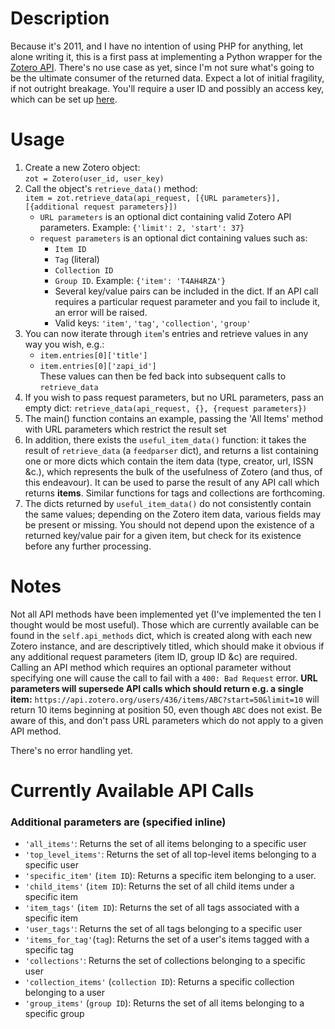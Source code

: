 # Description #

Because it's 2011, and I have no intention of using PHP for anything, let alone writing it, this is a first pass at implementing a Python wrapper for the [Zotero API][1]. There's no use case as yet, since I'm not sure what's going to be the ultimate consumer of the returned data. Expect a lot of initial fragility, if not outright breakage. You'll require a user ID and possibly an access key, which can be set up [here][2].

# Usage #

1. Create a new Zotero object:  
`zot = Zotero(user_id, user_key)`  
2. Call the object's `retrieve_data()` method:  
`item = zot.retrieve_data(api_request, [{URL parameters}], [{additional request parameters}])`  
    * `URL parameters` is an optional dict containing valid Zotero API parameters. Example: `{'limit': 2, 'start': 37}`  
    * `request parameters` is an optional dict containing values such as:  
        * `Item ID`  
        * `Tag` (literal)  
        * `Collection ID`  
        * `Group ID`. Example: `{'item': 'T4AH4RZA'}`  
        * Several key/value pairs can be included in the dict. If an API call requires a particular request parameter and you fail to include it, an error will be raised.
        * Valid keys: `'item'`, `'tag'`, `'collection'`, `'group'`
3. You can now iterate through `item`'s entries and retrieve values in any way you wish, e.g.:  
    * `item.entries[0]['title']`  
    * `item.entries[0]['zapi_id']`  
    These values can then be fed back into subsequent calls to `retrieve_data` 
4. If you wish to pass request parameters, but no URL parameters, pass an empty dict: `retrieve_data(api_request, {}, {request parameters})`  
5. The main() function contains an example, passing the 'All Items' method with URL parameters which restrict the result set
6. In addition, there exists the `useful_item_data()` function: it takes the result of `retrieve_data` (a `feedparser` dict), and returns a list containing one or more dicts which contain the item data (type, creator, url, ISSN &c.), which represents the bulk of the usefulness of Zotero (and thus, of this endeavour). It can be used to parse the result of any API call which returns **items**. Similar functions for tags and collections are forthcoming.
7. The dicts returned by `useful_item_data()` do not consistently contain the same values; depending on the Zotero item data, various fields may be present or missing. You should not depend upon the existence of a returned key/value pair for a given item, but check for its existence before any further processing.


# Notes #

Not all API methods have been implemented yet (I've implemented the ten I thought would be most useful). Those which are currently available can be found in the `self.api_methods` dict, which is created along with each new Zotero instance, and are descriptively titled, which should make it obvious if any additional request parameters (item ID, group ID &c) are required. Calling an API method which requires an optional parameter without specifying one will cause the call to fail with a `400: Bad Request` error. **URL parameters will supersede API calls which should return e.g. a single item:** `https://api.zotero.org/users/436/items/ABC?start=50&limit=10` will return 10 items beginning at position 50, even though `ABC` does not exist. Be aware of this, and don't pass URL parameters which do not apply to a given API method.

There's no error handling yet.


# Currently Available API Calls #

### Additional parameters are (specified inline) ###


* `'all_items'`: Returns the set of all items belonging to a specific user
* `'top_level_items'`: Returns the set of all top-level items belonging to a specific user
* `'specific_item'` (`item ID`): Returns a specific item belonging to a user.
* `'child_items'` (`item ID`): Returns the set of all child items under a specific item 
* `'item_tags'` (`item ID`): Returns the set of all tags associated with a specific item
* `'user_tags'`: Returns the set of all tags belonging to a specific user
* `'items_for_tag'`(`tag`): Returns the set of a user's items tagged with a specific tag
* `'collections'`: Returns the set of collections belonging to a specific user
* `'collection_items'` (`collection ID`): Returns a specific collection belonging to a user
* `'group_items'` (`group ID`): Returns the set of all items belonging to a specific group


[1]: http://www.zotero.org/support/dev/server_api "Zotero Server API"
[2]: http://www.zotero.org/settings/keys/new "New Zotero Access Credentials"